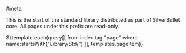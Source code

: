 #meta

This is the start of the standard library distributed as part of SilverBullet core. All pages under this prefix are read-only.

${template.each(query[[
  from index.tag "page"
  where name:startsWith("Library/Std/")
]], templates.pageItem)}